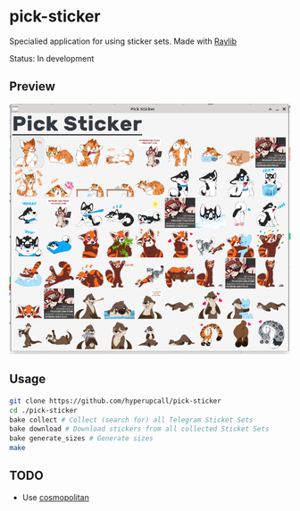 # pick-sticker

Specialied application for using sticker sets. Made with [Raylib](https://www.raylib.com)

Status: In development

## Preview

![Preview Image of Application](./assets/preview.png)

## Usage

```sh
git clone https://github.com/hyperupcall/pick-sticker
cd ./pick-sticker
bake collect # Collect (search for) all Telegram Sticket Sets
bake download # Download stickers from all collected Sticket Sets
bake generate_sizes # Generate sizes
make
```

## TODO

- Use [cosmopolitan](https://justine.lol/cosmopolitan)
